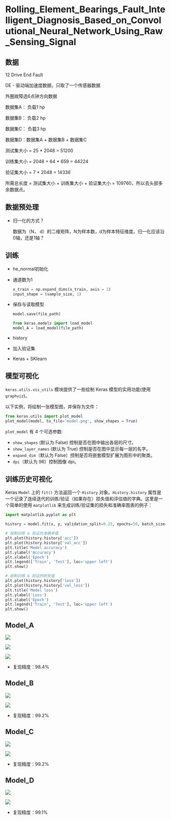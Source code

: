 # Rolling_Element_Bearings_Fault_Intelligent_Diagnosis_Based_on_Convolutional_Neural_Network_Using_Raw_Sensing_Signal

## 数据

12 Drive End Fault

DE - 驱动端加速度数据，只取了一个传感器数据

外圈故障选6点钟方向数据

数据集A： 负载1 hp

数据集B： 负载2 hp

数据集C： 负载3 hp

数据集D：数据集A + 数据集B + 数据集C

测试集大小 = 25 * 2048 = 51200

训练集大小 = 2048 + 64 * 659 = 44224

验证集大小 = 7 * 2048  = 14336

所需总长度 = 测试集大小 + 训练集大小 + 验证集大小 = 109760，所以去头部多余数据点。

## 数据预处理

* 归一化的方式？

  数据为（N， d）的二维矩阵，N为样本数，d为样本特征维度。归一化应该沿0轴，还是1轴？

## 训练

* he_normal初始化

* 通道数为1

  ```python
  x_train = np.expand_dims(x_train, axis = 2)
  input_shape = (sample_size, 1)
  ```

* 保存与读取模型

  ```python
  model.save(file_path)
  
  from keras.models import load_model
  model_A = load_model(file_path)
  ```

* history

* 加入验证集

* Keras + SKlearn

## 模型可视化

`keras.utils.vis_utils` 模块提供了一些绘制 Keras 模型的实用功能(使用 `graphviz`)。

以下实例，将绘制一张模型图，并保存为文件：

```python
from keras.utils import plot_model
plot_model(model, to_file='model.png', show_shapes = True)
```

`plot_model` 有 4 个可选参数:

- `show_shapes` (默认为 False) 控制是否在图中输出各层的尺寸。
- `show_layer_names` (默认为 True) 控制是否在图中显示每一层的名字。
- `expand_dim`（默认为 False）控制是否将嵌套模型扩展为图形中的聚类。
- `dpi`（默认为 96）控制图像 dpi。

## 训练历史可视化

Keras `Model` 上的 `fit()` 方法返回一个 `History` 对象。`History.history` 属性是一个记录了连续迭代的训练/验证（如果存在）损失值和评估值的字典。这里是一个简单的使用 `matplotlib` 来生成训练/验证集的损失和准确率图表的例子：

```python
import matplotlib.pyplot as plt

history = model.fit(x, y, validation_split=0.25, epochs=50, batch_size=16, verbose=1)

# 绘制训练 & 验证的准确率值
plt.plot(history.history['acc'])
plt.plot(history.history['val_acc'])
plt.title('Model accuracy')
plt.ylabel('Accuracy')
plt.xlabel('Epoch')
plt.legend(['Train', 'Test'], loc='upper left')
plt.show()

# 绘制训练 & 验证的损失值
plt.plot(history.history['loss'])
plt.plot(history.history['val_loss'])
plt.title('Model loss')
plt.ylabel('Loss')
plt.xlabel('Epoch')
plt.legend(['Train', 'Test'], loc='upper left')
plt.show()
```

## Model_A

![](G:\Huang_Zhenkai\workspace\github\deep-learning-fault-diagnosis\Rolling_Element_Bearings_Fault_Intelligent_Diagnosis_Based_on_Convolutional_Neural_Network_Using_Raw_Sensing_Signal\model.png)



![](G:\Huang_Zhenkai\workspace\github\deep-learning-fault-diagnosis\Rolling_Element_Bearings_Fault_Intelligent_Diagnosis_Based_on_Convolutional_Neural_Network_Using_Raw_Sensing_Signal\model_A_acc.png)

![](G:\Huang_Zhenkai\workspace\github\deep-learning-fault-diagnosis\Rolling_Element_Bearings_Fault_Intelligent_Diagnosis_Based_on_Convolutional_Neural_Network_Using_Raw_Sensing_Signal\model_A_loss.png)

* 复现精度：98.4%

## Model_B

![](G:\Huang_Zhenkai\workspace\github\deep-learning-fault-diagnosis\Rolling_Element_Bearings_Fault_Intelligent_Diagnosis_Based_on_Convolutional_Neural_Network_Using_Raw_Sensing_Signal\model_B_acc.png)

![](G:\Huang_Zhenkai\workspace\github\deep-learning-fault-diagnosis\Rolling_Element_Bearings_Fault_Intelligent_Diagnosis_Based_on_Convolutional_Neural_Network_Using_Raw_Sensing_Signal\model_B_loss.png)

* 复现精度：99.2%

## Model_C

![](G:\Huang_Zhenkai\workspace\github\deep-learning-fault-diagnosis\Rolling_Element_Bearings_Fault_Intelligent_Diagnosis_Based_on_Convolutional_Neural_Network_Using_Raw_Sensing_Signal\model_C_acc.png)

![](G:\Huang_Zhenkai\workspace\github\deep-learning-fault-diagnosis\Rolling_Element_Bearings_Fault_Intelligent_Diagnosis_Based_on_Convolutional_Neural_Network_Using_Raw_Sensing_Signal\model_C_loss.png)

* 复现精度：99.2%

## Model_D

![](G:\Huang_Zhenkai\workspace\github\deep-learning-fault-diagnosis\Rolling_Element_Bearings_Fault_Intelligent_Diagnosis_Based_on_Convolutional_Neural_Network_Using_Raw_Sensing_Signal\model_D_acc.png)

![](G:\Huang_Zhenkai\workspace\github\deep-learning-fault-diagnosis\Rolling_Element_Bearings_Fault_Intelligent_Diagnosis_Based_on_Convolutional_Neural_Network_Using_Raw_Sensing_Signal\model_D_loss.png)

* 复现精度：99.1%